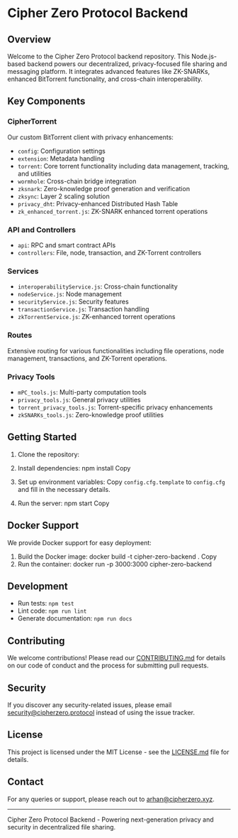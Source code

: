 # Cipher Zero Protocol Backend

## Overview

Welcome to the Cipher Zero Protocol backend repository. This Node.js-based backend powers our decentralized, privacy-focused file sharing and messaging platform. It integrates advanced features like ZK-SNARKs, enhanced BitTorrent functionality, and cross-chain interoperability.

## Key Components

### CipherTorrent

Our custom BitTorrent client with privacy enhancements:

- `config`: Configuration settings
- `extension`: Metadata handling
- `torrent`: Core torrent functionality including data management, tracking, and utilities
- `wormhole`: Cross-chain bridge integration
- `zksnark`: Zero-knowledge proof generation and verification
- `zksync`: Layer 2 scaling solution
- `privacy_dht`: Privacy-enhanced Distributed Hash Table
- `zk_enhanced_torrent.js`: ZK-SNARK enhanced torrent operations

### API and Controllers

- `api`: RPC and smart contract APIs
- `controllers`: File, node, transaction, and ZK-Torrent controllers

### Services

- `interoperabilityService.js`: Cross-chain functionality
- `nodeService.js`: Node management
- `securityService.js`: Security features
- `transactionService.js`: Transaction handling
- `zkTorrentService.js`: ZK-enhanced torrent operations

### Routes

Extensive routing for various functionalities including file operations, node management, transactions, and ZK-Torrent operations.

### Privacy Tools

- `mPC_tools.js`: Multi-party computation tools
- `privacy_tools.js`: General privacy utilities
- `torrent_privacy_tools.js`: Torrent-specific privacy enhancements
- `zkSNARKs_tools.js`: Zero-knowledge proof utilities

## Getting Started

1. Clone the repository:

2. Install dependencies:
npm install
Copy
3. Set up environment variables:
Copy `config.cfg.template` to `config.cfg` and fill in the necessary details.

4. Run the server:
npm start
Copy
## Docker Support

We provide Docker support for easy deployment:

1. Build the Docker image:
docker build -t cipher-zero-backend .
Copy
2. Run the container:
docker run -p 3000:3000 cipher-zero-backend
## Development

- Run tests: `npm test`
- Lint code: `npm run lint`
- Generate documentation: `npm run docs`

## Contributing

We welcome contributions! Please read our [CONTRIBUTING.md](CONTRIBUTING.md) for details on our code of conduct and the process for submitting pull requests.

## Security

If you discover any security-related issues, please email security@cipherzero.protocol instead of using the issue tracker.

## License

This project is licensed under the MIT License - see the [LICENSE.md](LICENSE.md) file for details.

## Contact

For any queries or support, please reach out to arhan@cipherzero.xyz.

---

Cipher Zero Protocol Backend - Powering next-generation privacy and security in decentralized file sharing.
